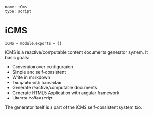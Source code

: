 ```
name: iCms
type: script
```

iCMS
=====

    iCMS = module.exports = {}

iCMS is a reactive/computable content documents generator system. It basic goals:

* Convention over configuration
* Simple and self-consistent
* Write in markdown
* Template with handlebar
* Generate reactive/computable documents
* Generate HTML5 Application with angular framework
* Literate coffeescript

The generator itself is a part of the iCMS self-consistent system too.

